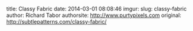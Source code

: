 title: Classy Fabric
date: 2014-03-01 08:08:46
imgur: 
slug: classy-fabric
author: Richard Tabor
authorsite: http://www.purtypixels.com
original: http://subtlepatterns.com/classy-fabric/

